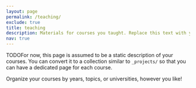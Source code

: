 ```yaml
---
layout: page
permalink: /teaching/
exclude: true
title: teaching
description: Materials for courses you taught. Replace this text with your description.
nav: true
---
```


TODOFor now, this page is assumed to be a static description of your courses. You can convert it to a collection similar to `_projects/` so that you can have a dedicated page for each course.

Organize your courses by years, topics, or universities, however you like!
